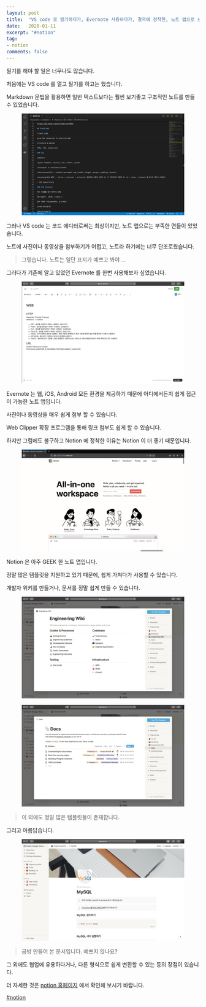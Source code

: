 ```yaml
---
layout: post
title:  "VS code 로 필기하다가, Evernote 사용하다가, 결국에 정착한, 노트 앱으로 쓰기에 너무나도 좋은 Notion 사용기"
date:   2020-01-11
excerpt: "#notion"
tag:
- notion
comments: false
---
```


필기를 해야 할 일은 너무나도 많습니다.

처음에는 VS code 를 열고 필기를 하고는 했습니다.

Markdown 문법을 활용하면 일반 텍스트보다는 훨씬 보기좋고 구조적인 노트를 만들 수 있었습니다.

<figure>
  <a href="https://raw.githubusercontent.com/woojin-hwang/woojin-hwang.github.io/master/_posts/img/notion/vscode.png"><img src="https://raw.githubusercontent.com/woojin-hwang/woojin-hwang.github.io/master/_posts/img/notion/vscode.png"></a>
</figure>

그러나 VS code 는 코드 에디터로써는 최상이지만, 노트 앱으로는 부족한 면들이 있었습니다.

노트에 사진이나 동영상을 첨부하기가 어렵고, 노트라 하기에는 너무 단조로웠습니다.

> 그렇습니다. 노트는 일단 표지가 예쁘고 봐야 ...

그러다가 기존에 알고 있었던 Evernote 를 한번 사용해보자 싶었습니다.

<figure>
  <a href="https://raw.githubusercontent.com/woojin-hwang/woojin-hwang.github.io/master/_posts/img/notion/evernote.png"><img src="https://raw.githubusercontent.com/woojin-hwang/woojin-hwang.github.io/master/_posts/img/notion/evernote.png"></a>
</figure>

Evernote 는 웹, iOS, Android 모든 환경을 제공하기 때문에 어디에서든지 쉽게 접근이 가능한 노트 앱입니다.

사진이나 동영상을 매우 쉽게 첨부 할 수 있습니다.

Web Clipper 확장 프로그램을 통해 링크 첨부도 쉽게 할 수 있습니다.

하지만 그럼에도 불구하고 Notion 에 정착한 이유는 Notion 이 더 좋기 때문입니다.

<figure>
  <a href="https://www.notion.so"><img src="https://raw.githubusercontent.com/woojin-hwang/woojin-hwang.github.io/master/_posts/img/notion/notion.png"></a>
</figure>

Notion 은 아주 GEEK 한 노트 앱입니다.

정말 많은 템플릿을 지원하고 있기 때문에, 쉽게 가져다가 사용할 수 있습니다.

개발자 위키를 만들거나, 문서를 정말 쉽게 만들 수 있습니다.

<figure>
  <a href="https://raw.githubusercontent.com/woojin-hwang/woojin-hwang.github.io/master/_posts/img/notion/notion_wiki.png"><img src="https://raw.githubusercontent.com/woojin-hwang/woojin-hwang.github.io/master/_posts/img/notion/notion_wiki.png"></a>
</figure>

<figure>
  <a href="https://raw.githubusercontent.com/woojin-hwang/woojin-hwang.github.io/master/_posts/img/notion/notion_docs.png"><img src="https://raw.githubusercontent.com/woojin-hwang/woojin-hwang.github.io/master/_posts/img/notion/notion_docs.png"></a>
</figure>

> 이 외에도 정말 많은 템플릿들이 존재합니다.

그리고 아름답습니다.

<figure>
  <a href="https://raw.githubusercontent.com/woojin-hwang/woojin-hwang.github.io/master/_posts/img/notion/notion_mysql.png"><img src="https://raw.githubusercontent.com/woojin-hwang/woojin-hwang.github.io/master/_posts/img/notion/notion_mysql.png"></a>
</figure>

> 금방 만들어 본 문서입니다. 예쁘지 않나요?

그 외에도 협업에 유용하다거나, 다른 형식으로 쉽게 변환할 수 있는 등의 장점이 있습니다.

더 자세한 것은 [notion 홈페이지](https://www.notion.so) 에서 확인해 보시기 바랍니다.


[#notion](https://woojin-hwang.github.io/tags/#notion)